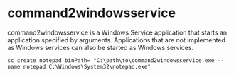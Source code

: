 # command2windowsservice

command2windowsservice is a Windows Service application that starts an application specified by arguments.
Applications that are not implemented as Windows services can also be started as Windows services.

```
sc create notepad binPath= "C:\path\to\command2windowsservice.exe --name notepad C:\Windows\System32\notepad.exe"
```
